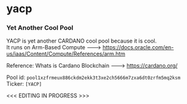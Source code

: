 # yacp
### Yet Another Cool Pool

YACP is yet another CARDANO cool pool because it is cool.  
It runs on Arm-Based Compute ---> https://docs.oracle.com/en-us/iaas/Content/Compute/References/arm.htm

Reference: Whats is Cardano Blockchain ---> https://cardano.org/

Pool id: `pool1xzfrmeux886ckdm2ekk3t3xe2ch5666m7zxa6dt0zrfm5mq2ksm`  
Ticker: `[YACP]`  

<<< EDITING IN PROGRESS >>>
